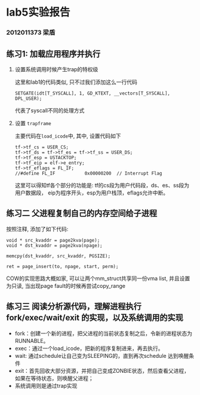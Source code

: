 # lab5实验报告
### 2012011373 梁盾

## 练习1: 加载应用程序并执行

1.  设置系统调用时候产生trap的特权级

    这里和lab1的代码类似, 只不过我们添加这么一行代码
    ```
    SETGATE(idt[T_SYSCALL], 1, GD_KTEXT, __vectors[T_SYSCALL], DPL_USER);
    ```
    代表了syscall不同的处理方式

2.  设置 `trapframe`

    主要代码在`load_icode`中, 其中, 设置代码如下
    ```
    tf->tf_cs = USER_CS;
    tf->tf_ds = tf->tf_es = tf->tf_ss = USER_DS;
    tf->tf_esp = USTACKTOP;
    tf->tf_eip = elf->e_entry;
    tf->tf_eflags = FL_IF;
    //#define FL_IF           0x00000200  // Interrupt Flag
    ```
    这里可以得知tf各个部分的功能是: tf的cs段为用户代码段，ds、es、ss段为用户数据段，
eip为程序开头，esp为用户栈顶，eflags允许中断。

## 练习二 父进程复制自己的内存空间给子进程

按照注释, 添加了如下代码:
```
void * src_kvaddr = page2kva(page);
void * dst_kvaddr = page2kva(npage);

memcpy(dst_kvaddr, src_kvaddr, PGSIZE);

ret = page_insert(to, npage, start, perm);
```
COW的实现思路大概如家, 可以让两个mm_struct共享同一份vma list,
并且设置为只读, 当出现page fault的时候再尝试copy_range

## 练习三 阅读分析源代码，理解进程执行 fork/exec/wait/exit 的实现，以及系统调用的实现

*   fork：创建一个新的进程，把父进程的当前状态复制之后，令新的进程状态为RUNNABLE。
*   exec：通过一个load_icode，把新的程序复制进来，再去执行。
*   wait: 通过schedule让自己变为SLEEPING的，直到再次schedule
达到唤醒条件
*   exit：首先回收大部分资源，并把自己变成ZONBIE状态，然后查看父进程，如果在等待状态，则唤醒父进程；
*   系统调用则是通过trap实现
